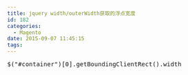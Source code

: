 ```yaml
---
title: jquery width/outerWidth获取的浮点宽度
id: 182
categories:
  - Magento
date: 2015-09-07 11:45:15
tags:
---
```


<pre class="lang:default decode:true ">$("#container")[0].getBoundingClientRect().width</pre>
&nbsp;